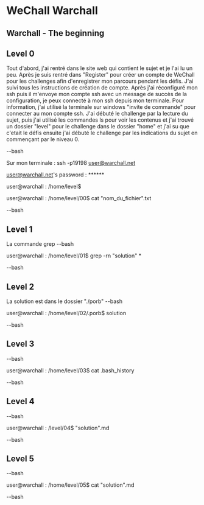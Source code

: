 # WeChall Warchall

## Warchall - The beginning

## Level 0
Tout d'abord, j'ai rentré dans le site web qui contient le sujet et je l'ai lu un peu. Après je suis rentré dans "Register" pour créer un compte de WeChall pour les challenges afin d'enregistrer mon parcours pendant les défis. J'ai suivi tous les instructions de création de compte. Après j'ai réconfiguré mon ssh puis il m'envoye mon compte ssh avec un message de succès de la configuration, je peux connecté à mon ssh depuis mon terminale. Pour information, j'ai utilisé la terminale sur windows "invite de commande" pour connecter au mon compte ssh.
J'ai débuté le challenge par la lecture du sujet, puis j'ai utilisé les commandes ls pour voir les contenus et j'ai trouvé un dossier "level" pour le challenge dans le dossier "home" et j'ai su que c'etait le défis ensuite j'ai débuté le challenge par les indications du sujet en commençant par le niveau 0.

--bash 

Sur mon terminale : ssh -p19198 user@warchall.net

user@warchall.net's password : ******

user@warchall : /home/level$ 

user@warchall : /home/level/00$ cat "nom_du_fichier".txt

--bash

## Level 1
La commande grep
--bash

user@warchall : /home/level/01$ grep -rn "solution" *

--bash

## Level 2
La solution est dans le dossier "./porb"
--bash

user@warchall : /home/level/02/.porb$ solution

--bash

## Level 3

--bash

user@warchall : /home/level/03$ cat .bash_history

--bash

## Level 4

--bash

user@warchall : /level/04$ "solution".md 

--bash

## Level 5

--bash

user@warchall : /home/level/05$ cat "solution".md

--bash
